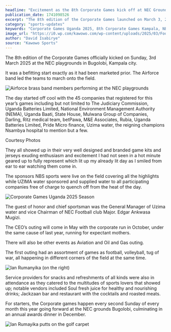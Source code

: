 ```yaml
---
headline: "Excitement as the 8th Corporate Games kick off at NEC Grounds, Bugolobi"
publication_date: 1741098526
excerpt: "The 8th edition of the Corporate Games launched on March 3, 2025, at NEC playgrounds in Bugolobi, Kampala, with 45 enthusiastic teams from companies like Nsambya Hospital and Uganda Baati, kicking off a year of monthly sports events culminating in a December awards dinner."
category: "sports-updates"
keywords: "Corporate Games Uganda 2025, 8th Corporate Games Kampala, NEC playgrounds Bugolobi, corporate sports events Uganda, Uganda corporate team building 2025, Corporate Games sponsors 2025, CEO outing Corporate Games, corporate run Kampala 2025, sports networking Uganda, Uzima Water Corporate Games, NBS Sports Corporate Games, companies at Corporate Games 2025, Corporate Games awards dinner 2025, Bugolobi sports events 2025, Kampala corporate sports March 2025"
image_url: "https://i0.wp.com/kawowo.com/wp-content/uploads/2025/03/Football-action-at-NEC-playground_Corporate-Games-2025.jpeg?w=1280&ssl=1"
author: "David Isabirye"
source: "Kawowo Sports"
---
```


The 8th edition of the Corporate Games officially kicked on Sunday, 3rd March 2025 at the NEC playgrounds in Bugolobi, Kampala city.

It was a befitting start exactly as it had been marketed prior. The Airforce band led the teams to march onto the field.

![Airforce brass band members performing at the NEC playgrounds](https://i0.wp.com/kawowo.com/wp-content/uploads/2025/03/Airforce-brass-band-members.jpeg?w=1280&ssl=1)

The day started off cool with the 45 companies that registered for this year’s games including but not limited to The Judiciary Commission, Uganda Batteries Limited, National Environment Management Authority (NEMA), Uganda Baati, State House, Mulwana Group of Companies, Darling, Ritz medical team, betPawa, M&E Associates, Rubia, Uganda Batteries Limited, Pride Micro finance, Uzima water, the reigning champions Nsambya hospital to mention but a few.

<p className="text-sm font-medium opacity-60">Courtesy Photos</p>

<section className="cgu1"></section>

They all showed up in their very well designed and branded game kits and jerseys exuding enthusiasm and excitement I had not seen in a hot minute geared up to fully represent which lit up my already lit day as I smiled from ear to ear watching them come in.

The sponsors NBS sports were live on the field covering all the highlights while UZIMA water sponsored and supplied water to all participating companies free of charge to quench off from the heat of the day.

![Corporate Games Uganda 2025 Season](https://nbssport.co.ug/wp-content/uploads/2025/02/IMG-20250205-WA0046-1140x815.jpg)

The guest of honor and chief sportsman was the General Manager of Uzima water and vice Chairman of NEC Football club Major. Edgar Ankwasa Mugizi.

The CEO’s outing will come in May with the corporate run in October, under the same cause of last year, running for expectant mothers.

There will also be other events as Aviation and Oil and Gas outing.

The first outing had an assortment of games as football, volleyball, tug of war, all happening in different corners of the field at the same time.

![Ian Rumanyika (on the right)](https://i0.wp.com/kawowo.com/wp-content/uploads/2025/03/Ian-Rumayika-right-smiles.jpeg)

Service providers for snacks and refreshments of all kinds were also in attendance as they catered to the multitudes of sports lovers that showed up; notable vendors included Soul fresh juice for healthy and nourishing drinks; Jackzaan bar and restaurant with the cocktails and roasted meats.

For starters, the Corporate games happen every second Sunday of every month this year going forward at the NEC grounds Bugolobi, culminating in an annual awards dinner in December.

![Ian Rumayika putts on the golf carpet](https://i0.wp.com/kawowo.com/wp-content/uploads/2025/03/Ian-Rumayika-right-putts-on-the-golf-carpet.jpg?fit=600%2C900&ssl=1)
